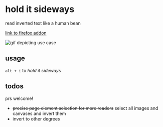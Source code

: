 hold it sideways
================
read inverted text like a human bean

[link to firefox addon](https://addons.mozilla.org/en-US/firefox/addon/hold-it-sideways/)

![gif depicting use case](https://media.giphy.com/media/l3mZidmRfCYlZjhFS/giphy.gif)

usage
-----
`alt + i` to *hold it sideways*

todos
-----
prs welcome!

* ~~precise page element selection for more readers~~ select all images and canvases and invert them
* invert to other degrees
